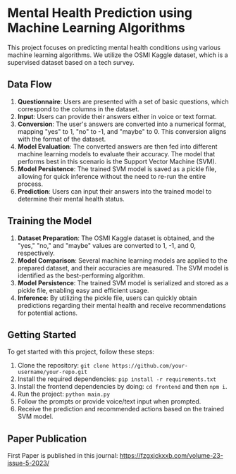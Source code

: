 # Mental Health Prediction using Machine Learning Algorithms

This project focuses on predicting mental health conditions using various machine learning algorithms. We utilize the OSMI Kaggle dataset, which is a supervised dataset based on a tech survey.

## Data Flow

1. **Questionnaire**: Users are presented with a set of basic questions, which correspond to the columns in the dataset.
2. **Input**: Users can provide their answers either in voice or text format.
3. **Conversion**: The user's answers are converted into a numerical format, mapping "yes" to 1, "no" to -1, and "maybe" to 0. This conversion aligns with the format of the dataset.
4. **Model Evaluation**: The converted answers are then fed into different machine learning models to evaluate their accuracy. The model that performs best in this scenario is the Support Vector Machine (SVM).
5. **Model Persistence**: The trained SVM model is saved as a pickle file, allowing for quick inference without the need to re-run the entire process.
6. **Prediction**: Users can input their answers into the trained model to determine their mental health status.
   
## Training the Model

1. **Dataset Preparation**: The OSMI Kaggle dataset is obtained, and the "yes," "no," and "maybe" values are converted to 1, -1, and 0, respectively.
2. **Model Comparison**: Several machine learning models are applied to the prepared dataset, and their accuracies are measured. The SVM model is identified as the best-performing algorithm.
3. **Model Persistence**: The trained SVM model is serialized and stored as a pickle file, enabling easy and efficient usage.
4. **Inference**: By utilizing the pickle file, users can quickly obtain predictions regarding their mental health and receive recommendations for potential actions.

## Getting Started

To get started with this project, follow these steps:

1. Clone the repository: `git clone https://github.com/your-username/your-repo.git`
2. Install the required dependencies: `pip install -r requirements.txt`
3. Install the frontend dependencies by doing: `cd frontend` and then `npm i`.
3. Run the project: `python main.py`
4. Follow the prompts or provide voice/text input when prompted.
5. Receive the prediction and recommended actions based on the trained SVM model.


## Paper Publication

First Paper is published in this journal: https://fzgxjckxxb.com/volume-23-issue-5-2023/
